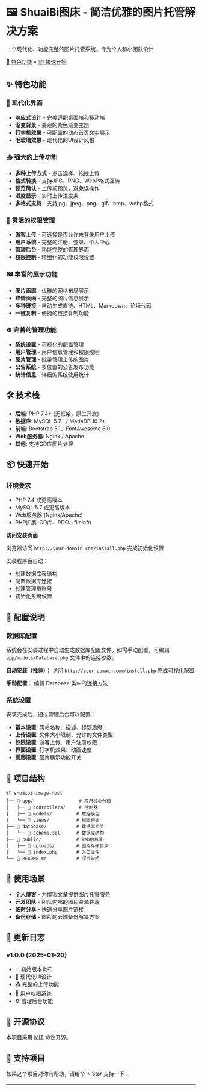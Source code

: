 # 🖼️ ShuaiBi图床 - 简洁优雅的图片托管解决方案

一个现代化、功能完整的图片托管系统，专为个人和小团队设计

[🌟 特色功能](#-特色功能) • [📦 快速开始](#-快速开始) 

## ✨ 特色功能

### 🎨 现代化界面
- **响应式设计** - 完美适配桌面端和移动端
- **渐变背景** - 美观的紫色渐变主题
- **打字机效果** - 可配置的动态首页文字展示
- **毛玻璃效果** - 现代化的UI设计风格

### 📤 强大的上传功能
- **多种上传方式** - 点击选择、拖拽上传
- **格式转换** - 支持JPG、PNG、WebP格式互转
- **预览确认** - 上传前预览，避免误操作
- **进度显示** - 实时上传进度条
- **多格式支持** - 支持jpg、jpeg、png、gif、bmp、webp格式

### 🔐 灵活的权限管理
- **游客上传** - 可选择是否允许未登录用户上传
- **用户系统** - 完整的注册、登录、个人中心
- **管理后台** - 功能完整的管理界面
- **权限控制** - 精细化的功能权限设置

### 🖼️ 丰富的展示功能
- **图片画廊** - 优雅的网格布局展示
- **详情页面** - 完整的图片信息展示
- **多种链接** - 自动生成直链、HTML、Markdown、论坛代码
- **一键复制** - 便捷的链接复制功能

### ⚙️ 完善的管理功能
- **系统设置** - 可视化的配置管理
- **用户管理** - 用户信息管理和权限控制
- **图片管理** - 批量管理上传的图片
- **公告系统** - 多位置的公告发布功能
- **统计信息** - 详细的系统使用统计

## 🛠️ 技术栈

- **后端**: PHP 7.4+ (无框架，原生开发)
- **数据库**: MySQL 5.7+ / MariaDB 10.2+
- **前端**: Bootstrap 5.1、FontAwesome 6.0
- **Web服务器**: Nginx / Apache
- **其他**: 支持GD库图片处理

## 📦 快速开始

### 环境要求

- PHP 7.4 或更高版本
- MySQL 5.7 或更高版本
- Web服务器 (Nginx/Apache)
- PHP扩展: GD库、PDO、fileinfo

 **访问安装页面**
   
   浏览器访问 `http://your-domain.com/install.php` 完成初始化设置
   
   安装程序会自动：
   - 创建数据库表结构
   - 配置数据库连接
   - 创建管理员账号
   - 初始化系统设置

## 🔧 配置说明

### 数据库配置

系统会在安装过程中自动生成数据库配置文件。如需手动配置，可编辑 `app/models/Database.php` 文件中的连接参数。

**自动安装（推荐）**：
访问 `http://your-domain.com/install.php` 完成可视化配置

**手动配置**：
编辑 Database 类中的连接方法

### 系统设置

安装完成后，通过管理后台可以配置：

- **基本设置**: 网站名称、描述、标题后缀
- **上传设置**: 文件大小限制、允许的文件类型
- **权限设置**: 游客上传、用户注册权限
- **界面设置**: 打字机效果、动画速度
- **画廊设置**: 图片展示功能开关

## 📁 项目结构

```
📦 shuaibi-image-host
├── 📁 app/                 # 应用核心代码
│   ├── 📁 controllers/     # 控制器
│   ├── 📁 models/         # 数据模型
│   └── 📁 views/          # 视图模板
├── 📁 database/           # 数据库相关
│   └── 📄 schema.sql      # 数据库结构
├── 📁 public/             # Web根目录
│   ├── 📁 uploads/        # 图片存储目录
│   └── 📄 index.php       # 入口文件
└── 📄 README.md           # 项目说明
```

## 🎯 使用场景

- **个人博客** - 为博客文章提供图片托管服务
- **开发团队** - 团队内部的图片资源共享
- **临时分享** - 快速分享图片链接
- **备份存储** - 图片的云端备份解决方案

## 📝 更新日志

### v1.0.0 (2025-01-20)
- ✨ 初始版本发布
- 🎨 现代化UI设计
- 📤 完整的上传功能
- 🔐 用户权限系统
- ⚙️ 管理后台功能

## 📄 开源协议

本项目采用 [MIT](LICENSE) 协议开源。

## 💖 支持项目

如果这个项目对你有帮助，请给个 ⭐️ Star 支持一下！

---
